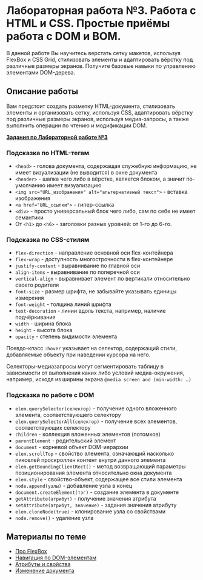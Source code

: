 # Лабораторная работа №3. Работа с HTML и CSS. Простые приёмы работа с DOM и BOM.

В данной работе Вы научитесь верстать сетку макетов, используя FlexBox и CSS Grid, стилизовать элементы и адаптировать вёрстку под различные размеры экранов. Получите базовые навыки по управлению элементами DOM-дерева.

## Описание работы

Вам предстоит создать разметку HTML-документа, стилизовать элементы и организовать сетку, используя CSS, адаптировать вёрстку под различные размеры экранов, используя медиа-запросы, а также выполнить операции по чтению и модификации DOM.

**[Задания по Лабораторной работе №3](https://github.com/RSTU-Citg-Space/web_lab/blob/frontend/AVB/Lab_3%20-%20HTML%2C%20CSS%2C%20DOM%2C%20BOM/Task.md)**

### Подсказка по HTML-тегам

* `<head>` - голова документа, содержащая служебную информацию, не имеет визуализации (не выводится) в окне документа
* `<header>` - шапка чего либо в вёрстке, является блоком, а значит по-умолчанию имеет визуализацию
* `<img src="URL_изображения" alt="альтернативный текст">` - вставка изображения
* `<a href="URL_ссылки">` - гипер-ссылка
* `<div>` - просто универсальный блок чего либо, сам по себе не имеет семантики
* От `<h1>` до `<h6>` - заголовки разных уровней: от 1-го до 6-го.

### Подсказка по CSS-стилям

* `flex-direction` - направление основной оси flex-контейнера
* `flex-wrap` - доступность многострочности в flex-контейнере
* `justify-content` - выравнивание по главной оси
* `align-items` - выравнивание по поперечной оси
* `vertical-align` - выравнивает элемент по вертикали относительно своего родителя
* `font-size` - размер шрифта, не забывайте указывать единицы измерения
* `font-weight` - толщина линий шрифта
* `text-decoration` - линии вдоль текста, например, наличие подчёркивания
* `width` - ширина блока
* `height` - высота блока
* `opacity` - степень видимости элемента

Псевдо-класс `:hover` указывает на селектор, содержащий стили, добавляемые объекту при наведении курсора на него.

Селекторы-медиазапросы могут сегментировать таблицу в зависимости от выполнения каких либо условий медиа-окружения, например, исходя из ширины экрана `@media screen and (min-width: …)`

### Подсказка по работе с DOM
* `elem.querySelector(селектор)` - получение одного вложенного элемента, соответствующего селектору
* `elem.querySelectorAll(селектор)` - получение всех элементов, соответствующих селектору
* `children` - коллекция вложенных элементов (потомков)
* `parentElement` - родительский элемент
* `document` - корневой объект DOM-иерархии
* `elem.scrollTop` - свойство элемента, означающий насколько пикселей проскроллен контент внутри данного элемента
* `elem.getBoundingClientRect()` - метод возвращающий параметры позиционирования элемента относительно окна документа
* `elem.style` - свойство-объект, содержащее все стили элемента
* `node.append(узлы)` - добавление узла в конец
* `document.createElement(тэг)` - создание элемента в документе
* `getAttribute(атрибут)` - получение значения атрибута
* `setAttribute(атрибут, значение)` - задания значения атрибуту
* `elem.cloneNode(true)` - клонирование узла со свойствами
* `node.remove()` - удаление узла

## Материалы по теме
* [Про FlexBox](https://html5.by/blog/flexbox/)
* [Навигация по DOM-элементам](https://learn.javascript.ru/dom-navigation)
* [Атрибуты и свойства](https://learn.javascript.ru/dom-attributes-and-properties)
* [Изменение документа](https://learn.javascript.ru/modifying-document)
